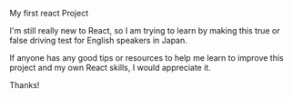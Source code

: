 My first react Project

I'm still really new to React, so I am trying to learn by making this true or false driving test for English speakers in Japan.

If anyone has any good tips or resources to help me learn to improve this project and my own React skills, I would appreciate it.

Thanks!
